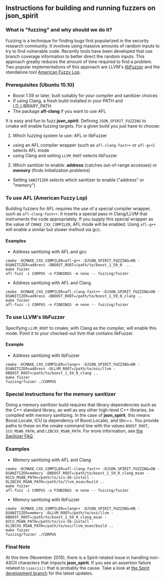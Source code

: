 ## Instructions for building and running fuzzers on json_spirit

### What is "fuzzing" and why should we do it?
Fuzzing is a technique for finding bugs first popularized in the security research community.  It involves using massive amounts of random inputs to try to find vulnerable code.  Recently tools have been developed that use branch coverage information to better direct the random inputs.  This approach greatly reduces the amount of time required to find a problem.  Two popular implementations of this approach are LLVM's [libFuzzer](http://llvm.org/docs/LibFuzzer.html) and the standalone tool [American Fuzzy Lop](http://lcamtuf.coredump.cx/afl).

### Prerequisites (Ubuntu 15.10)
* Boost 1.59 or later, built suitably for your compiler and sanitizer choices
* If using Clang, a fresh build installed in your PATH and LD_LIBRARY_PATH
* The package **afl-clang** if you want to use AFL

It is easy and fun to fuzz **json_spirit**.  Defining `JSON_SPIRIT_FUZZING` to cmake will enable fuzzing targets.  For a given build you just have to choose:

1. Which fuzzing system to use: AFL or libFuzzer
  * using an AFL compiler wrapper (such as `afl-clang-fast++` or `afl-g++`) selects AFL mode
  * using Clang and setting `LLVM_ROOT` selects libFuzzer
2. Which sanitizer to enable: **address** (catches out-of-range accesses) or **memory** (finds initialization problems)
  * Setting `SANITIZER` selects which sanitizer to enable ("address" or "memory")

### To use AFL (American Fuzzy Lop)
Building fuzzers for AFL requires the use of a special compiler wrapper, such as `afl-clang-fast++`.  It inserts a special pass in Clang/LLVM that instruments the code appropriately.  If you supply this special wrapper as the value of `CMAKE_CXX_COMPILER`, AFL mode will be enabled.  Using `afl-g++` will enable a similar but slower method via gcc.

#### Examples
* Address sanitizing with AFL and gcc
```
cmake -DCMAKE_CXX_COMPILER=afl-g++ -DJSON_SPIRIT_FUZZING=ON -DSANITIZER=address -DBOOST_ROOT=/path/to/boost_1_59_0  ..
make fuzzer
afl-fuzz -i CORPUS -o FINDINGS -m none -- fuzzing/fuzzer
```
* Address sanitizing with AFL and Clang
```
cmake -DCMAKE_CXX_COMPILER=afl-clang-fast++ -DJSON_SPIRIT_FUZZING=ON -DSANITIZER=address -DBOOST_ROOT=/path/to/boost_1_59_0_clang ..
make fuzzer
afl-fuzz -i CORPUS -o FINDINGS -m none -- fuzzing/fuzzer
```
### To use LLVM's libFuzzer
Specifying `LLVM_ROOT` to cmake, with Clang as the compiler, will enable this mode.  Point it to your checked-out llvm that contains libFuzzer.

#### Example
* Address sanitizing with libFuzzer
```
cmake -DCMAKE_CXX_COMPILER=clang++ -DJSON_SPIRIT_FUZZING=ON -DSANITIZER=address -DLLVM_ROOT=/path/to/oss/llvm -DBOOST_ROOT=/path/to/boost_1_59_0_clang ..
make fuzzer
fuzzing/fuzzer ./CORPUS
```

### Special instructions for the memory sanitizer
Doing a memory sanitizer build requires that library dependencies such as the C++ standard library, as well as any other high-level C++ libraries, be compiled with memory sanitizing.  In the case of **json_spirit**, this means Boost.Locale, ICU (a dependency of Boost.Locale), and libc++.  You provide paths to these on the cmake command line with the values `BOOST_ROOT`, `ICU_MSAN_PATH`, and `LIBCXX_MSAN_PATH`.  For more information, see [the Sanitizer FAQ](https://github.com/google/sanitizers/wiki/MemorySanitizerLibcxxHowTo).

### Examples
* Memory sanitizing with AFL and Clang
```
cmake -DCMAKE_CXX_COMPILER=afl-clang-fast++ -DJSON_SPIRIT_FUZZING=ON -DSANITIZER=memory -DBOOST_ROOT=/path/to/boost_1_59_0_clang_msan -DICU_MSAN_PATH=/path/to/icu-56-install -DLIBCXX_MSAN_PATH=/path/to/llvm_msan/build ..
make fuzzer
afl-fuzz -i CORPUS -o FINDINGS -m none -- fuzzing/fuzzer
```
* Memory sanitizing with libFuzzer
```
cmake -DCMAKE_CXX_COMPILER=clang++ -DJSON_SPIRIT_FUZZING=ON -DSANITIZER=memory -DLLVM_ROOT=/path/to/oss/llvm -DBOOST_ROOT=/path/to/boost_1_59_0_clang_msan -DICU_MSAN_PATH=/path/to/icu-56-install -DLIBCXX_MSAN_PATH=/path/to/oss/llvm_msan/build ..
make fuzzer
fuzzing/fuzzer ./CORPUS
```

### Final Note
At this time (November 2015), there is a Spirit-related issue in handling non-ASCII characters that impacts **json_spirit**.  If you see an assertion failure related to `isascii()` that is probably the cause.  Take a look at [the Spirit development branch](https://github.com/boostorg/spirit) for the latest updates.
